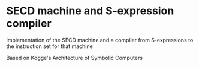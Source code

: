 SECD machine and S-expression compiler
==

Implementation of the SECD machine and a compiler from S-expressions to the instruction set for that machine

Based on Kogge's Architecture of Symbolic Computers
